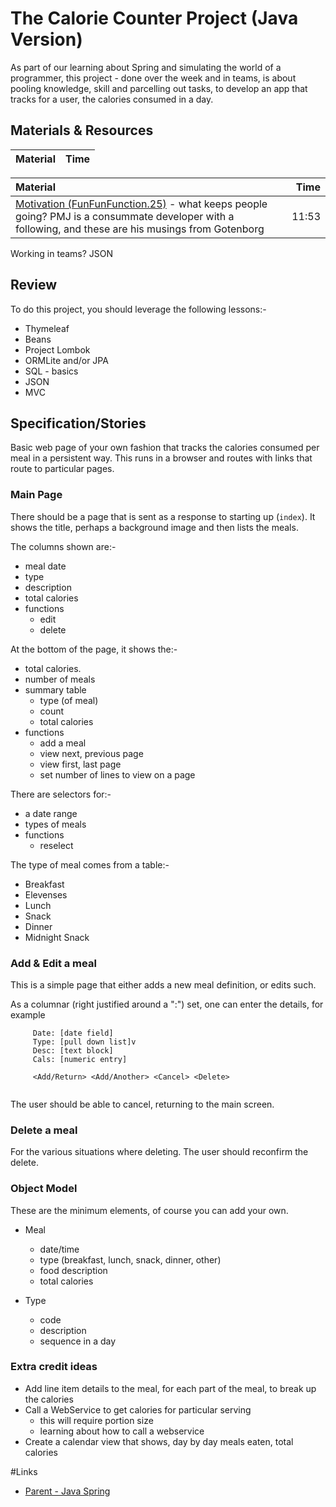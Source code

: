 # The Calorie Counter Project (Java Version)
As part of our learning about Spring and simulating the world of a programmer, this project - done over the week and in teams, is about pooling knowledge, skill and parcelling out tasks, to develop an app that tracks for a user, the calories consumed in a day.

## Materials & Resources

| Material | Time |
|:---------|-----:|


| Material | Time |
|:---------|-----:|
|[Motivation (FunFunFunction.25)](https://www.youtube.com/watch?v=RQg_Q4HYYpg) - what keeps people going? PMJ is a consummate developer with a following, and these are his musings from Gotenborg|11:53|
Working in teams?
JSON


## Review
To do this project, you should leverage the following lessons:-
- Thymeleaf
- Beans
- Project Lombok
- ORMLite and/or JPA
- SQL - basics
- JSON
- MVC

## Specification/Stories

Basic web page of your own fashion that tracks the calories consumed per meal in a persistent way.  This runs in a browser and routes with links that route to particular pages.

### Main Page
There should be a page that is sent as a response to starting up (`index`).  It shows the title, perhaps a background image and then lists the meals.

The columns shown are:-
- meal date
- type
- description
- total calories
- functions 
  - edit
  - delete

At the bottom of the page, it shows the:-
- total calories.
- number of meals
- summary table
  - type (of meal)
  - count
  - total calories
- functions
  - add a meal
  - view next, previous page
  - view first, last page
  - set number of lines to view on a page
  
There are selectors for:-
- a date range
- types of meals
- functions 
  - reselect

The type of meal comes from a table:-
- Breakfast
- Elevenses
- Lunch
- Snack
- Dinner
- Midnight Snack


### Add &amp; Edit a meal
This is a simple page that either adds a new meal definition, or edits such.

As a columnar (right justified around a ":") set, one can enter the details, for example
```
     Date: [date field]
	 Type: [pull down list]v
	 Desc: [text block]
	 Cals: [numeric entry]
	 
	 <Add/Return> <Add/Another> <Cancel> <Delete>
	 
```
The user should be able to cancel, returning to the main screen.

### Delete a meal 
For the various situations where deleting.  The user should reconfirm the delete.

### Object Model 
These are the minimum elements, of course you can add your own.

- Meal
  - date/time
  - type (breakfast, lunch, snack, dinner, other)
  - food description
  - total calories

- Type
  - code
  - description
  - sequence in a day
  
### Extra credit ideas
- Add line item details to the meal, for each part of the meal, to break up the calories
- Call a WebService to get calories for particular serving
  - this will require portion size
  - learning about how to call a webservice  
- Create a calendar view that shows, day by day meals eaten, total calories  

#Links
- [Parent - Java Spring](../README.md)
